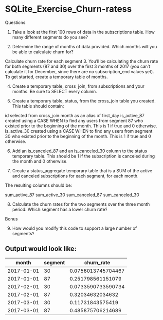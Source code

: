 # SQLite_Exercise_Churn-ratess

Questions

1. Take a look at the first 100 rows of data in the subscriptions table. How many different segments do you see?

2. Determine the range of months of data provided. Which months will you be able to calculate churn for?

Calculate churn rate for each segment
3. You’ll be calculating the churn rate for both segments (87 and 30) over the first 3 months of 2017 (you can’t calculate it for December, since there are no subscription_end values yet). To get started, create a temporary table of months.

4. Create a temporary table, cross_join, from subscriptions and your months. Be sure to SELECT every column.

5. Create a temporary table, status, from the cross_join table you created. This table should contain:

id selected from cross_join
month as an alias of first_day
is_active_87 created using a CASE WHEN to find any users from segment 87 who existed prior to the beginning of the month. This is 1 if true and 0 otherwise.
is_active_30 created using a CASE WHEN to find any users from segment 30 who existed prior to the beginning of the month. This is 1 if true and 0 otherwise.

6. Add an is_canceled_87 and an is_canceled_30 column to the status temporary table. This should be 1 if the subscription is canceled during the month and 0 otherwise.

7. Create a status_aggregate temporary table that is a SUM of the active and canceled subscriptions for each segment, for each month.

The resulting columns should be:

sum_active_87
sum_active_30
sum_canceled_87
sum_canceled_30

8. Calculate the churn rates for the two segments over the three month period. Which segment has a lower churn rate?

Bonus

9. How would you modify this code to support a large number of segments?

## Output would look like:

| month      | segment | churn_rate          |
|------------|---------|---------------------|
| 2017-01-01 | 30      | 0.0756013745704467  |
| 2017-01-01 | 87      | 0.251798561151079   |
| 2017-02-01 | 30      | 0.0733590733590734  |
| 2017-02-01 | 87      | 0.32034632034632    |
| 2017-03-01 | 30      | 0.11731843575419    |
| 2017-03-01 | 87      | 0.485875706214689   |


